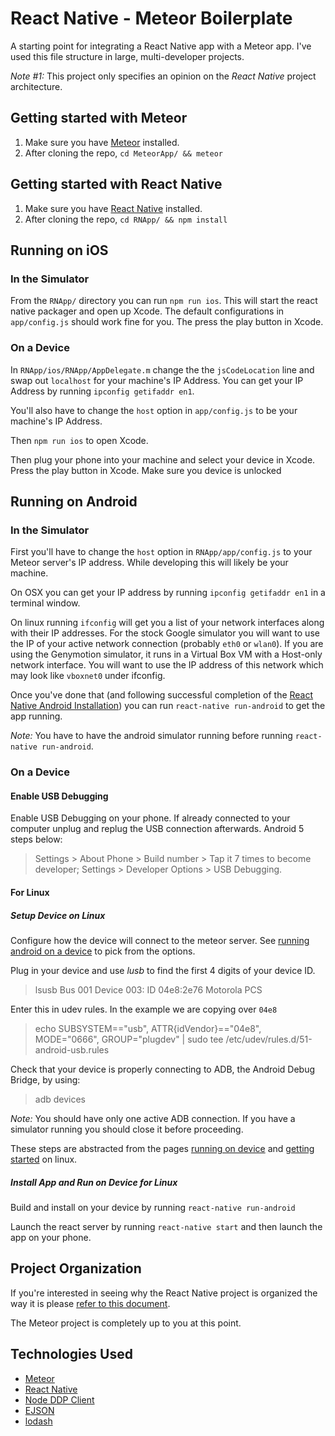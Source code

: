 # React Native - Meteor Boilerplate

A starting point for integrating a React Native app with a Meteor app. I've used this file structure in large, multi-developer projects.

_Note #1:_ This project only specifies an opinion on the *React Native* project architecture.

## Getting started with Meteor

1. Make sure you have [Meteor](https://www.meteor.com/) installed.
2. After cloning the repo, `cd MeteorApp/ && meteor`


## Getting started with React Native

1. Make sure you have [React Native](https://facebook.github.io/react-native/) installed.
2. After cloning the repo, `cd RNApp/ && npm install`

## Running on iOS

### In the Simulator

From the `RNApp/` directory you can run `npm run ios`. This will start the react native packager and open up Xcode. The default configurations in `app/config.js` should work fine for you. The press the play button in Xcode.

### On a Device

In `RNApp/ios/RNApp/AppDelegate.m` change the the `jsCodeLocation` line and swap out `localhost` for your machine's IP Address. You can get your IP Address by running `ipconfig getifaddr en1`.

You'll also have to change the `host` option in `app/config.js` to be your machine's IP Address.

Then `npm run ios` to open Xcode.

Then plug your phone into your machine and select your device in Xcode. Press the play button in Xcode. Make sure you device is unlocked

## Running on Android

### In the Simulator

First you'll have to change the `host` option in `RNApp/app/config.js` to your Meteor server's IP address. While developing this will likely be your machine. 

On OSX you can get your IP address by running `ipconfig getifaddr en1` in a terminal window.

On linux running `ifconfig` will get you a list of your network interfaces along with their IP addresses. For the stock Google simulator you will want to use the IP of your active network connection (probably `eth0` or `wlan0`). If you are using the Genymotion simulator, it runs in a Virtual Box VM with a Host-only network interface. You will want to use the IP address of this network which may look like `vboxnet0` under ifconfig.


Once you've done that (and following successful completion of the [React Native Android Installation](https://facebook.github.io/react-native/docs/android-setup.html#content)) you can run `react-native run-android` to get the app running.

_Note:_ You have to have the android simulator running before running `react-native run-android`.

### On a Device

#### Enable USB Debugging

Enable USB Debugging on your phone. If already connected to your computer unplug and replug the USB connection afterwards. Android 5 steps below:

> Settings > About Phone > Build number > Tap it 7 times to become developer;
> Settings > Developer Options > USB Debugging.

#### For Linux

##### Setup Device on Linux

Configure how the device will connect to the meteor server. See [running android on a device](https://facebook.github.io/react-native/docs/running-on-device-android.html) to pick from the options.

Plug in your device and use _lusb_ to find the first 4 digits of  your device ID.
> lsusb
Bus 001 Device 003: ID 04e8:2e76 Motorola PCS

Enter this in udev rules. In the example we are copying over `04e8`
> echo SUBSYSTEM=="usb", ATTR{idVendor}=="04e8", MODE="0666", GROUP="plugdev" | sudo tee /etc/udev/rules.d/51-android-usb.rules

Check that your device is properly connecting to ADB, the Android Debug Bridge, by using:
> adb devices

_Note:_ You should have only one active ADB connection. If you have a simulator running you should close it before proceeding.

These steps are abstracted from the pages [running on device](https://facebook.github.io/react-native/docs/running-on-device-android.html) and [getting started](https://facebook.github.io/react-native/docs/getting-started-linux.html#setting-up-an-android-device) on linux. 

##### Install App and Run on Device for Linux

Build and install on your device by running `react-native run-android`

Launch the react server by running `react-native start` and then launch the app on your phone.

## Project Organization

If you're interested in seeing why the React Native project is organized the way it is please [refer to this document](/docs/react-native-project-organization.md).

The Meteor project is completely up to you at this point.

## Technologies Used

- [Meteor](https://www.meteor.com/)
- [React Native](https://facebook.github.io/react-native/)
- [Node DDP Client](https://github.com/spencercarli/node-ddp-client)
- [EJSON](https://github.com/primus/ejson)
- [lodash](https://lodash.com/)
